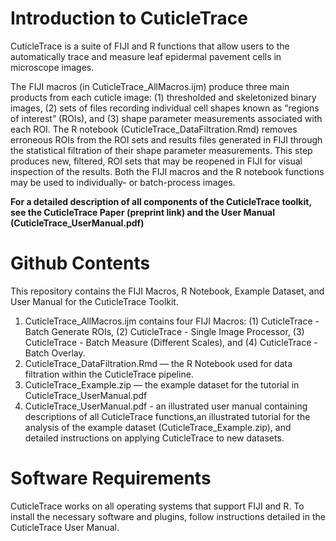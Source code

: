 # Introduction to CuticleTrace
CuticleTrace is a suite of FIJI and R functions that allow users to the automatically trace and measure leaf epidermal pavement cells in microscope images.

The FIJI macros (in CuticleTrace_AllMacros.ijm) produce three main products from each cuticle image: 
  (1) thresholded and skeletonized binary images, 
  (2) sets of files recording individual cell shapes known as “regions of interest” (ROIs), and 
  (3) shape parameter measurements associated with each ROI. 
The R notebook (CuticleTrace_DataFiltration.Rmd) removes erroneous ROIs from the ROI sets and results files generated in FIJI through the statistical filtration of their shape parameter measurements. This step produces new, filtered, ROI sets that may be reopened in FIJI for visual inspection of the results. Both the FIJI macros and the R notebook functions may be used to individually- or batch-process images. 

**For a detailed description of all components of the CuticleTrace toolkit, see the CuticleTrace Paper (preprint link) and the User Manual (CuticleTrace_UserManual.pdf)**

# Github Contents
This repository contains the FIJI Macros, R Notebook, Example Dataset, and User Manual for the CuticleTrace Toolkit.
  1. CuticleTrace_AllMacros.ijm contains four FIJI Macros: (1) CuticleTrace - Batch Generate ROIs, (2) CuticleTrace - Single Image Processor, (3) CuticleTrace - Batch Measure (Different Scales), and (4) CuticleTrace - Batch Overlay.
  2. CuticleTrace_DataFiltration.Rmd — the R Notebook used for data filtration within the CuticleTrace pipeline.
  3. CuticleTrace_Example.zip — the example dataset for the tutorial in CuticleTrace_UserManual.pdf
  4. CuticleTrace_UserManual.pdf - an illustrated user manual containing descriptions of all CuticleTrace functions,an illustrated tutorial for        the analysis of the example dataset (CuticleTrace_Example.zip), and detailed instructions on applying CuticleTrace to new datasets.

# Software Requirements
CuticleTrace works on all operating systems that support FIJI and R. To install the necessary software and plugins, follow instructions detailed in the CuticleTrace User Manual.
